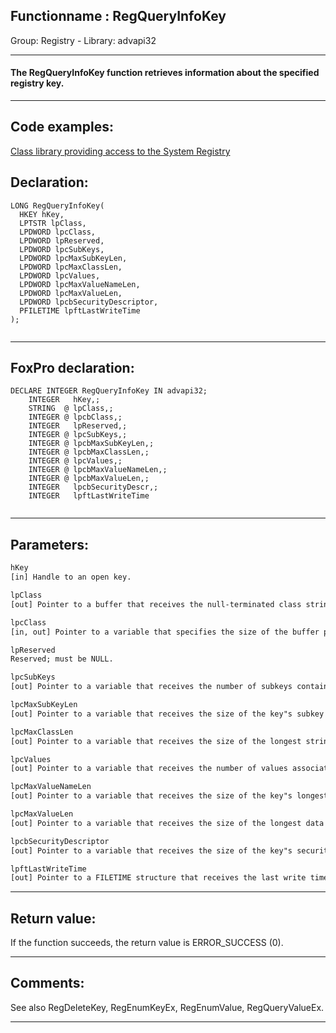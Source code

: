 <link rel="stylesheet" type="text/css" href="../../css/win32api.css">  
<link rel="stylesheet" href="https://cdnjs.cloudflare.com/ajax/libs/font-awesome/4.7.0/css/font-awesome.min.css">

## Functionname : RegQueryInfoKey
Group: Registry - Library: advapi32    
***  


#### The RegQueryInfoKey function retrieves information about the specified registry key.
***  


## Code examples:
[Class library providing access to the System Registry](../../samples/sample_472.md)  

## Declaration:
```foxpro  
LONG RegQueryInfoKey(
  HKEY hKey,
  LPTSTR lpClass,
  LPDWORD lpcClass,
  LPDWORD lpReserved,
  LPDWORD lpcSubKeys,
  LPDWORD lpcMaxSubKeyLen,
  LPDWORD lpcMaxClassLen,
  LPDWORD lpcValues,
  LPDWORD lpcMaxValueNameLen,
  LPDWORD lpcMaxValueLen,
  LPDWORD lpcbSecurityDescriptor,
  PFILETIME lpftLastWriteTime
);
  
```  
***  


## FoxPro declaration:
```foxpro  
DECLARE INTEGER RegQueryInfoKey IN advapi32;
	INTEGER   hKey,;
	STRING  @ lpClass,;
	INTEGER @ lpcbClass,;
	INTEGER   lpReserved,;
	INTEGER @ lpcSubKeys,;
	INTEGER @ lpcbMaxSubKeyLen,;
	INTEGER @ lpcbMaxClassLen,;
	INTEGER @ lpcValues,;
	INTEGER @ lpcbMaxValueNameLen,;
	INTEGER @ lpcbMaxValueLen,;
	INTEGER   lpcbSecurityDescr,;
	INTEGER   lpftLastWriteTime
  
```  
***  


## Parameters:
```txt  
hKey
[in] Handle to an open key.

lpClass
[out] Pointer to a buffer that receives the null-terminated class string of the key.

lpcClass
[in, out] Pointer to a variable that specifies the size of the buffer pointed to by the lpClass parameter, in characters.

lpReserved
Reserved; must be NULL.

lpcSubKeys
[out] Pointer to a variable that receives the number of subkeys contained by the specified key.

lpcMaxSubKeyLen
[out] Pointer to a variable that receives the size of the key"s subkey with the longest name, in characters, not including the terminating null character.

lpcMaxClassLen
[out] Pointer to a variable that receives the size of the longest string specifying a subkey class, in characters.

lpcValues
[out] Pointer to a variable that receives the number of values associated with the key.

lpcMaxValueNameLen
[out] Pointer to a variable that receives the size of the key"s longest value name, in characters.

lpcMaxValueLen
[out] Pointer to a variable that receives the size of the longest data component among the key"s values, in bytes.

lpcbSecurityDescriptor
[out] Pointer to a variable that receives the size of the key"s security descriptor, in bytes.

lpftLastWriteTime
[out] Pointer to a FILETIME structure that receives the last write time.  
```  
***  


## Return value:
If the function succeeds, the return value is ERROR_SUCCESS (0).  
***  


## Comments:
See also RegDeleteKey, RegEnumKeyEx, RegEnumValue, RegQueryValueEx.  
  
***  

